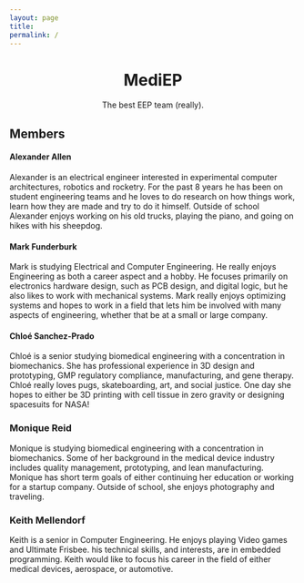 ```yaml
---
layout: page
title:
permalink: /
---
```


<h1 align="center"> MediEP </h1>

<p align="center"> The best EEP team (really). </p>

## Members

#### Alexander Allen

Alexander is an electrical engineer interested in experimental computer architectures, robotics and rocketry. For the past 8 years he has been on student engineering teams and he loves to do research on how things work, learn how they are made and try to do it himself. Outside of school Alexander enjoys working on his old trucks, playing the piano, and going on hikes with his sheepdog.

#### Mark Funderburk

Mark is studying Electrical and Computer Engineering. He really enjoys Engineering as both a career aspect and a hobby. He focuses primarily on electronics hardware design, such as PCB design, and digital logic, but he also likes to work with mechanical systems. Mark really enjoys optimizing systems and hopes to work in a field that lets him be involved with many aspects of engineering, whether that be at a small or large company.

#### Chloé Sanchez-Prado

Chloé is a senior studying biomedical engineering with a concentration in biomechanics. She has professional experience in 3D design and prototyping, GMP regulatory compliance, manufacturing, and gene therapy. Chloé really loves pugs, skateboarding, art, and social justice. One day she hopes to either be 3D printing with cell tissue in zero gravity or designing spacesuits for NASA!

### Monique Reid

Monique is studying biomedical engineering with a concentration in biomechanics. Some of her background in the medical device industry includes quality management, prototyping, and lean manufacturing. Monique has short term goals of either continuing her education or working for a startup company. Outside of school, she enjoys photography and traveling.

### Keith Mellendorf

Keith is a senior in Computer Engineering. He enjoys playing Video games and Ultimate Frisbee. his technical skills, and interests, are in embedded programming. Keith would like to focus his career in the field of either medical devices, aerospace, or automotive.
